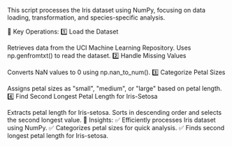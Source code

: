 This script processes the Iris dataset using NumPy, focusing on data loading, transformation, and species-specific analysis.

🔹 Key Operations:
1️⃣ Load the Dataset

Retrieves data from the UCI Machine Learning Repository.
Uses np.genfromtxt() to read the dataset.
2️⃣ Handle Missing Values

Converts NaN values to 0 using np.nan_to_num().
3️⃣ Categorize Petal Sizes

Assigns petal sizes as "small", "medium", or "large" based on petal length.
4️⃣ Find Second Longest Petal Length for Iris-Setosa

Extracts petal length for Iris-setosa.
Sorts in descending order and selects the second longest value.
🚀 Insights:
✅ Efficiently processes Iris dataset using NumPy.
✅ Categorizes petal sizes for quick analysis.
✅ Finds second longest petal length for Iris-setosa.
